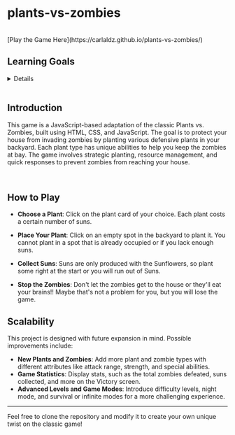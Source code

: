 # plants-vs-zombies

<br>
[Play the Game Here](https://carlaldz.github.io/plants-vs-zombies/)

## Learning Goals
<details>
 This project allowed me to put into practice various programming skills covered in the first module of the bootcamp. Through this game, I combined DOM and Canvas manipulation with integrating multiple screens, buttons, movement, and objects, making this project a culmination of what I've learned so far.

  <br>

</details>

<br>

## Introduction
This game is a JavaScript-based adaptation of the classic Plants vs. Zombies, built using HTML, CSS, and JavaScript. The goal is to protect your house from invading zombies by planting various defensive plants in your backyard. Each plant type has unique abilities to help you keep the zombies at bay. The game involves strategic planting, resource management, and quick responses to prevent zombies from reaching your house.

<br>

## How to Play

- **Choose a Plant**: Click on the plant card of your choice. Each plant costs a certain number of suns.

- **Place Your Plant**: Click on an empty spot in the backyard to plant it. You cannot plant in a spot that is already occupied or if you lack enough suns.

- **Collect Suns**: Suns are only produced with the Sunflowers, so plant some right at the start or you will run out of Suns. 

- **Stop the Zombies**: Don't let the zombies get to the house or they'll eat your brains!! Maybe that's not a problem for you, but you will lose the game. 


## Scalability
This project is designed with future expansion in mind. Possible improvements include:

- **New Plants and Zombies**: Add more plant and zombie types with different attributes like attack range, strength, and special abilities.
- **Game Statistics**: Display stats, such as the total zombies defeated, suns collected, and more on the Victory screen.
- **Advanced Levels and Game Modes**: Introduce difficulty levels, night mode, and survival or infinite modes for a more challenging experience.

---

  Feel free to clone the repository and modify it to create your own unique twist on the classic game!